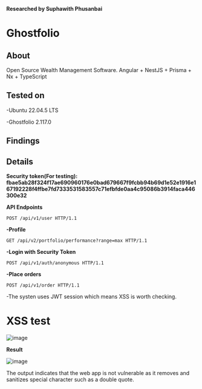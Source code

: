 **Researched by Suphawith Phusanbai**

<h1>Ghostfolio</h1>

<h2>About</h2>

Open Source Wealth Management Software. Angular + NestJS + Prisma + Nx + TypeScript

<h2>Tested on</h2>

-Ubuntu 22.04.5 LTS

-Ghostfolio 2.117.0

<h2>Findings</h2>

<h2>Details</h2>

**Security token(For testing): fbae5ab28f324f17ae690960176e0bad679667f9fcbb94b69d1e52e1916e167192228f4ffbe7fd7333531583557c71efbfde0aa4c95086b3914faca446300e32**

**API Endpoints**



```
POST /api/v1/user HTTP/1.1
```
**-Profile**

```
GET /api/v2/portfolio/performance?range=max HTTP/1.1
```

**-Login with Security Token**

```
POST /api/v1/auth/anonymous HTTP/1.1
```
**-Place orders**

```
POST /api/v1/order HTTP/1.1
```

-The systen uses JWT session which means XSS is worth checking.

<h1>XSS test</h1>

![image](https://github.com/user-attachments/assets/a5ec684c-7bc3-4099-9a15-02ad0da2ee45)

**Result**

![image](https://github.com/user-attachments/assets/79cab867-dbaf-4da8-9867-91bf3e3c787d)

The output indicates that the web app is not vulnerable as it removes and sanitizes special character such as a double quote.

